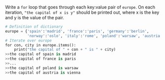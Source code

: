 Write a `for` loop that goes through each key:value pair of `europe`. On each iteration, `"the capital of x is y"` should be printed out, where x is the key and y is the value of the pair.
```Python
# Definition of dictionary
europe = {'spain':'madrid', 'france':'paris', 'germany':'berlin',
          'norway':'oslo', 'italy':'rome', 'poland':'warsaw', 'austria':'vienna' }
# Iterate over europe
for con, city in europe.items():
    print("the capital of " + con + " is " + city)
>>the capital of spain is madrid 
>>the capital of france is paris
>>...
>>the capital of poland is warsaw 
>>the capital of austria is vienna
```
